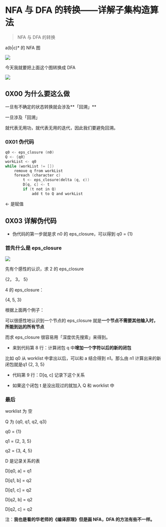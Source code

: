 # NFA 与 DFA 的转换——详解子集构造算法



> NFA 与 DFA 的转换



a(b|c)* 的 NFA 图



![](https://upload-images.jianshu.io/upload_images/15548795-e015b2fcadc32560.png?imageMogr2/auto-orient/strip%7CimageView2/2/w/1240)





今天我就要把上面这个图转换成 DFA



![](https://upload-images.jianshu.io/upload_images/15548795-0dc5d83a4a527923.png?imageMogr2/auto-orient/strip%7CimageView2/2/w/1240)







## 0X00 为什么要这么做



一旦有不确定的状态转换就会涉及**「回溯」**



一旦涉及「回溯」



就代表无用功，就代表无用的迭代，因此我们要避免回溯。



### 0X01 伪代码



```c
q0 <- eps_closure (n0)
Q <- {q0}
workList <- q0
while (workList != [])
    remove q from workList
    foreach (character c)
        t <- eps_closure(delta (q, c))
        D[q, c] <- t
        if (t not in Q)
       		add t to Q and workList
```

<- 是赋值

## 0X03 详解伪代码 

+ 伪代码的第一步就是求 n0 的  eps_closure，可以得到 q0 = {1}

  

### 首先什么是 eps_closure 

![](https://upload-images.jianshu.io/upload_images/15548795-e015b2fcadc32560.png?imageMogr2/auto-orient/strip%7CimageView2/2/w/1240)



先有个感性的认识，求 2 的 eps_closure



{2， 3， 5}



4 的 eps_closure：



{4, 5, 3}



根据上面两个例子：



可以很感性地认识到一个节点的 eps_closure 就是**一个节点不需要其他输入时，所能到达的所有节点**



而求 eps_closure 很容易用「深度优先搜索」来得到。



+ 来到代码第 8 行：计算闭包 q 中**增加一个字符以后的新的闭包**



比如 q0 从 worklist 中拿出以后，可以和 a 结合得到 n1。那么由 n1 计算出来的新闭包就是q1 {2, 3, 5}





+ 代码第 9 行：D[q, c] 记录下这个关系 



+ 如果这个闭包 t 是没出现过的就加入 Q 和 worklist 中



### 最后 

worklist 为 空



Q 为 {q0, q1, q2, q3}

q0 = {1}

q1 = {2, 3, 5}

q2 = {3, 4, 5}



D 是记录关系的表

D[q0, a] = q1

D[q1, b] = q2

D[q1, c] = q2

D[q2, b] = q2

D[q2, c] = q2



注：**我也是看的华老师的《编译原理》但是画 NFA，DFA 的方法有些不一样。** 












